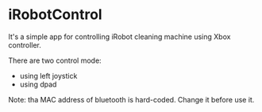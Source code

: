 # iRobotControl
It's a simple app for controlling iRobot cleaning machine using Xbox controller.

There are two control mode:
- using left joystick
- using dpad

Note: tha MAC address of bluetooth is hard-coded. Change it before use it.
